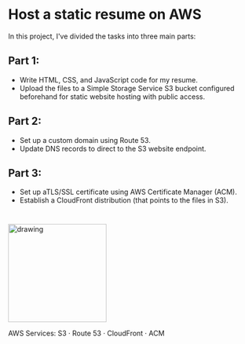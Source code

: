 # Host a static resume on AWS

In this project, I've divided the tasks into three main parts:

## Part 1:
- Write HTML, CSS, and JavaScript code for my resume.
- Upload the files to a Simple Storage Service S3 bucket configured beforehand for static website hosting with public access.

## Part 2:
- Set up a custom domain using Route 53.
- Update DNS records to direct to the S3 website endpoint.

## Part 3:
- Set up aTLS/SSL certificate using AWS Certificate Manager (ACM).
- Establish a CloudFront distribution (that points to the files in S3).

#
<img src="img/Screenshot_01.png" alt="drawing" width="200"/>

AWS Services: S3 · Route 53 · CloudFront · ACM
